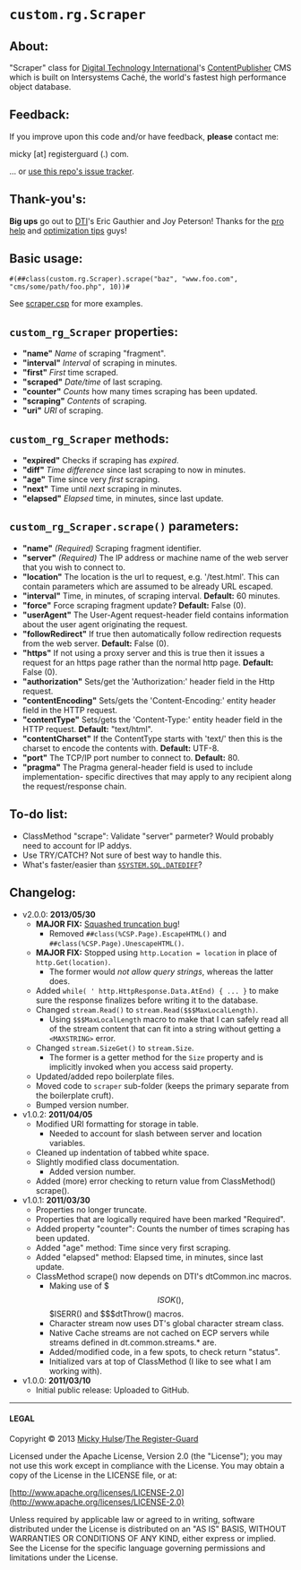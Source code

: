 # `custom.rg.Scraper`

## About:

"Scraper" class for [Digital Technology International](http://dtint.com/)'s [ContentPublisher](http://dtint.com/Solutions/ContentPublisher) CMS which is built on Intersystems Caché, the world's fastest high performance object database.

## Feedback:

If you improve upon this code and/or have feedback, __please__ contact me:

micky [at] registerguard (.) com.

... or [use this repo's issue tracker](https://github.com/registerguard/custom.rg.Scraper/issues).

## Thank-you's:
**Big ups** go out to [DTI](http://www.dtint.com/)'s Eric Gauthier and Joy Peterson! Thanks for the <a href="https://groups.google.com/d/topic/dti-lightning/hagUO0vUq0c/discussion">pro help</a> and <a href="https://groups.google.com/d/msg/dti-lightning/O6VSixtFeO4/8KI3g4zP3AwJ">optimization tips</a> guys!

## Basic usage:

```
#(##class(custom.rg.Scraper).scrape("baz", "www.foo.com", "cms/some/path/foo.php", 10))#
```

See [scraper.csp](https://github.com/registerguard/custom.rg.Scraper/blob/master/scraper/scraper.csp) for more examples.

## `custom_rg_Scraper` properties:

* __"name"__ _Name_ of scraping "fragment".
* __"interval"__ _Interval_ of scraping in minutes.
* __"first"__ _First_ time scraped.
* __"scraped"__ _Date/time_ of last scraping.
* __"counter"__ _Counts_ how many times scraping has been updated.
* __"scraping"__ _Contents_ of scraping.
* __"uri"__ _URI_ of scraping.

## `custom_rg_Scraper` methods:

* __"expired"__ Checks if scraping has _expired_.
* __"diff"__ _Time difference_ since last scraping to now in minutes.
* __"age"__ Time since very _first_ scraping.
* __"next"__ Time until _next_ scraping in minutes.
* __"elapsed"__ _Elapsed_ time, in minutes, since last update.

## `custom_rg_Scraper.scrape()` parameters:

* __"name"__ _(Required)_ Scraping fragment identifier.
* __"server"__ _(Required)_ The IP address or machine name of the web server that you wish to connect to.
* __"location"__ The location is the url to request, e.g. '/test.html'. This can contain parameters which are assumed to be already URL escaped.
* __"interval"__ Time, in minutes, of scraping interval. __Default:__ 60 minutes.
* __"force"__ Force scraping fragment update? __Default:__ False (0).
* __"userAgent"__ The User-Agent request-header field contains information about the user agent originating the request.
* __"followRedirect"__ If true then automatically follow redirection requests from the web server. __Default:__ False (0).
* __"https"__ If not using a proxy server and this is true then it issues a request for an https page rather than the normal http page. __Default:__ False (0).
* __"authorization"__ Sets/get the 'Authorization:' header field in the Http request.
* __"contentEncoding"__ Sets/gets the 'Content-Encoding:' entity header field in the HTTP request.
* __"contentType"__ Sets/gets the 'Content-Type:' entity header field in the HTTP request. __Default:__ "text/html".
* __"contentCharset"__ If the ContentType starts with 'text/' then this is the charset to encode the contents with. __Default:__ UTF-8.
* __"port"__ The TCP/IP port number to connect to. __Default:__ 80.
* __"pragma"__ The Pragma general-header field is used to include implementation- specific directives that may apply to any recipient along the request/response chain.

## To-do list:

* ClassMethod "scrape": Validate "server" parmeter? Would probably need to account for IP addys.* Use TRY/CATCH? Not sure of best way to handle this.* What's faster/easier than [`$SYSTEM.SQL.DATEDIFF`](http://docs.intersystems.com/cache20091/csp/docbook/DocBook.UI.Page.cls?KEY=RSQL_datediff)?


## Changelog:

* v2.0.0: __2013/05/30__
	* **MAJOR FIX:** [Squashed truncation bug](https://github.com/registerguard/custom.rg.Scraper/issues/1)!
		* Removed `##class(%CSP.Page).EscapeHTML()` and `##class(%CSP.Page).UnescapeHTML()`.
	* **MAJOR FIX:** Stopped using `http.Location = location` in place of `http.Get(location)`.
		* The former would _not allow query strings_, whereas the latter does.
	* Added `while( ' http.HttpResponse.Data.AtEnd) { ... }` to make sure the response finalizes before writing it to the database.
	* Changed `stream.Read()` to `stream.Read($$$MaxLocalLength)`.
		* Using `$$$MaxLocalLength` macro to make that I can safely read all of the stream content that can fit into a string without getting a `<MAXSTRING>` error.
	* Changed `stream.SizeGet()` to `stream.Size`.
		* The former is a getter method for the `Size` property and is implicitly invoked when you access said property.
	* Updated/added repo boilerplate files.
	* Moved code to `scraper` sub-folder (keeps the primary separate from the boilerplate cruft).
	* Bumped version number.
* v1.0.2: __2011/04/05__
	* Modified URI formatting for storage in table.
		* Needed to account for slash between server and location variables.
	* Cleaned up indentation of tabbed white space.
	* Slightly modified class documentation.
		* Added version number.
	* Added (more) error checking to return value from ClassMethod() scrape().
* v1.0.1: __2011/03/30__
	* Properties no longer truncate.
	* Properties that are logically required have been marked "Required".
	* Added property "counter": Counts the number of times scraping has been updated.
	* Added "age" method: Time since very first scraping.
	* Added "elapsed" method: Elapsed time, in minutes, since last update.
	* ClassMethod scrape() now depends on DTI's dtCommon.inc macros.
		* Making use of $$$ISOK(), $$$ISERR() and $$$dtThrow() macros.
		* Character stream now uses DT's global character stream class.
		* Native Cache streams are not cached on ECP servers while streams defined in dt.common.streams.* are.
		* Added/modified code, in a few spots, to check return "status".
		* Initialized vars at top of ClassMethod (I like to see what I am working with).
* v1.0.0: __2011/03/10__
	* Initial public release: Uploaded to GitHub.

---

#### LEGAL

Copyright &copy; 2013 [Micky Hulse](http://hulse.me)/[The Register-Guard](http://registerguard.com)

Licensed under the Apache License, Version 2.0 (the "License"); you may not use this work except in compliance with the License. You may obtain a copy of the License in the LICENSE file, or at:

[http://www.apache.org/licenses/LICENSE-2.0](http://www.apache.org/licenses/LICENSE-2.0)

Unless required by applicable law or agreed to in writing, software distributed under the License is distributed on an "AS IS" BASIS, WITHOUT WARRANTIES OR CONDITIONS OF ANY KIND, either express or implied. See the License for the specific language governing permissions and limitations under the License.

